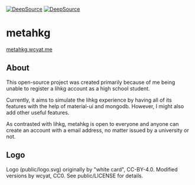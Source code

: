 [![DeepSource](https://deepsource.io/gh/metahkg/metahkg.svg/?label=active+issues&show_trend=true&token=y8Kga9A4TI3oImWWtY39BNUl)](https://deepsource.io/gh/metahkg/metahkg/?ref=repository-badge)
[![DeepSource](https://deepsource.io/gh/metahkg/metahkg.svg/?label=resolved+issues&show_trend=true&token=y8Kga9A4TI3oImWWtY39BNUl)](https://deepsource.io/gh/metahkg/metahkg/?ref=repository-badge)

# metahkg

[metahkg.wcyat.me](https://metahkg.wcyat.me)

## About

This open-source project was created primarily because of me being unable to register a lihkg account as a high school student.

Currently, it aims to simulate the lihkg experience by having all of its features with the help of material-ui and mongodb. However, I might also add other useful features.

As contrasted with lihkg, metahkg is open to everyone and anyone can create an account with a email address, no matter issued by a university or not.

## Logo
Logo (public/logo.svg) originally by "white card", CC-BY-4.0.
Modified versions by wcyat, CC0.
See public/LICENSE for details.